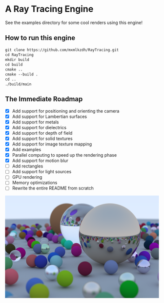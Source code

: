 # A Ray Tracing Engine

See the examples directory for some cool renders using this engine!

## How to run this engine
```
git clone https://github.com/mxmlkzdh/RayTracing.git
cd RayTracing
mkdir build
cd build
cmake ..
cmake --build .
cd ..
./build/main
```
## The Immediate Roadmap
- [x] Add support for positioning and orienting the camera
- [x] Add support for Lambertian surfaces
- [x] Add support for metals
- [x] Add support for dielectrics
- [x] Add support for depth of field
- [X] Add support for solid textures
- [X] Add support for image texture mapping
- [x] Add examples
- [x] Parallel computing to speed up the rendering phase
- [x] Add support for motion blur
- [ ] Add rectangles
- [ ] Add support for light sources
- [ ] GPU rendering
- [ ] Memory optimizations
- [ ] Rewrite the entire README from scratch

![Ray Tracing 101](data/output_final.jpg)
